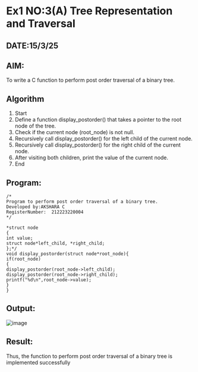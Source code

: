 # Ex1 NO:3(A) Tree Representation and Traversal
## DATE:15/3/25
## AIM:
To write a C function to perform post order traversal of a binary tree.

## Algorithm
1. Start
2. Define a function display_postorder() that takes a pointer to the root node of the tree.
3. Check if the current node (root_node) is not null.
4. Recursively call display_postorder() for the left child of the current node.
5. Recursively call display_postorder() for the right child of the current node.
6. After visiting both children, print the value of the current node.
7. End
## Program:
```
/*
Program to perform post order traversal of a binary tree.
Developed by:AKSHARA C 
RegisterNumber:  212223220004
*/
```
```
*struct node
{
int value;
struct node*left_child, *right_child;
};*/
void display_postorder(struct node*root_node){ 
if(root_node)
{
display_postorder(root_node->left_child); 
display_postorder(root_node->right_child); 
printf("%d\n",root_node->value);
}
}
```

## Output:
![image](https://github.com/user-attachments/assets/c3e66a9d-8ff2-4a49-8833-2083cb31782e)


## Result:
Thus, the function to perform post order traversal of a binary tree is implemented successfully
